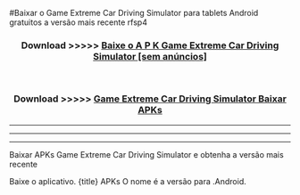 #Baixar o Game Extreme Car Driving Simulator   para tablets Android gratuitos a versão mais recente rfsp4


<div align="center">
<h3>Download >>>>> <a href="https://pt-web.web.app/?pt= Game Extreme Car Driving Simulator ">Baixe o A P K Game Extreme Car Driving Simulator  [sem anúncios]</a></h3><br>

<h3>Download >>>>> <a href="https://pt-web.web.app/?pt= Game Extreme Car Driving Simulator ">Game Extreme Car Driving Simulator  Baixar APKs</a></h3>
</div>

----------------------------------------------------------

----------------------------------------------------------

----------------------------------------------------------

Baixar APKs Game Extreme Car Driving Simulator  e obtenha a versão mais recente

Baixe o aplicativo. {title} APKs O nome é a versão para .Android.


